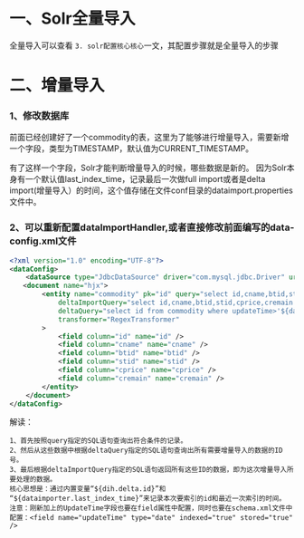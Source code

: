 # 一、Solr全量导入

全量导入可以查看 `3. solr配置核心核心`一文，其配置步骤就是全量导入的步骤

# 二、增量导入

### 1、修改数据库
前面已经创建好了一个commodity的表，这里为了能够进行增量导入，需要新增一个字段，类型为TIMESTAMP，默认值为CURRENT_TIMESTAMP。

有了这样一个字段，Solr才能判断增量导入的时候，哪些数据是新的。
因为Solr本身有一个默认值last_index_time，记录最后一次做full import或者是delta import(增量导入）的时间，这个值存储在文件conf目录的dataimport.properties文件中。


### 2、可以重新配置dataImportHandler,或者直接修改前面编写的data-config.xml文件

```xml
<?xml version="1.0" encoding="UTF-8"?>
<dataConfig>
    <dataSource type="JdbcDataSource" driver="com.mysql.jdbc.Driver" url="jdbc:mysql://localhost:3306/testdb" user="root" password="sr107"/>
　　<document name="hjx">
        <entity name="commodity" pk="id" query="select id,cname,btid,stid,cprice,cremain from commodity"
			deltaImportQuery="select id,cname,btid,stid,cprice,cremain from commodity where id='${dih.delta.id}'"
			deltaQuery="select id from commodity where updateTime>'${dataimporter.last_index_time}'"
            transformer="RegexTransformer"
		>
            <field column="id" name="id" />
            <field column="cname" name="cname" />
            <field column="btid" name="btid" />
            <field column="stid" name="stid" />
            <field column="cprice" name="cprice" />
			<field column="cremain" name="cremain" />
        </entity>
    </document>
</dataConfig>
```
解读：
```
1、首先按照query指定的SQL语句查询出符合条件的记录。
2、然后从这些数据中根据deltaQuery指定的SQL语句查询出所有需要增量导入的数据的ID号。
3、最后根据deltaImportQuery指定的SQL语句返回所有这些ID的数据，即为这次增量导入所要处理的数据。
核心思想是：通过内置变量“${dih.delta.id}”和 “${dataimporter.last_index_time}”来记录本次要索引的id和最近一次索引的时间。
注意：刚新加上的UpdateTime字段也要在field属性中配置，同时也要在schema.xml文件中配置：<field name="updateTime" type="date" indexed="true" stored="true" />
```

